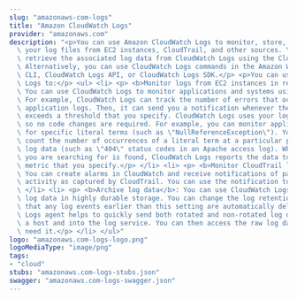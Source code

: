 ```yaml
---
slug: "amazonaws-com-logs"
title: "Amazon CloudWatch Logs"
provider: "amazonaws.com"
description: "<p>You can use Amazon CloudWatch Logs to monitor, store, and access\
  \ your log files from EC2 instances, CloudTrail, and other sources. You can then\
  \ retrieve the associated log data from CloudWatch Logs using the CloudWatch console.\
  \ Alternatively, you can use CloudWatch Logs commands in the Amazon Web Services\
  \ CLI, CloudWatch Logs API, or CloudWatch Logs SDK.</p> <p>You can use CloudWatch\
  \ Logs to:</p> <ul> <li> <p> <b>Monitor logs from EC2 instances in real time</b>:\
  \ You can use CloudWatch Logs to monitor applications and systems using log data.\
  \ For example, CloudWatch Logs can track the number of errors that occur in your\
  \ application logs. Then, it can send you a notification whenever the rate of errors\
  \ exceeds a threshold that you specify. CloudWatch Logs uses your log data for monitoring\
  \ so no code changes are required. For example, you can monitor application logs\
  \ for specific literal terms (such as \"NullReferenceException\"). You can also\
  \ count the number of occurrences of a literal term at a particular position in\
  \ log data (such as \"404\" status codes in an Apache access log). When the term\
  \ you are searching for is found, CloudWatch Logs reports the data to a CloudWatch\
  \ metric that you specify.</p> </li> <li> <p> <b>Monitor CloudTrail logged events</b>:\
  \ You can create alarms in CloudWatch and receive notifications of particular API\
  \ activity as captured by CloudTrail. You can use the notification to perform troubleshooting.</p>\
  \ </li> <li> <p> <b>Archive log data</b>: You can use CloudWatch Logs to store your\
  \ log data in highly durable storage. You can change the log retention setting so\
  \ that any log events earlier than this setting are automatically deleted. The CloudWatch\
  \ Logs agent helps to quickly send both rotated and non-rotated log data off of\
  \ a host and into the log service. You can then access the raw log data when you\
  \ need it.</p> </li> </ul>"
logo: "amazonaws.com-logs-logo.png"
logoMediaType: "image/png"
tags:
- "cloud"
stubs: "amazonaws.com-logs-stubs.json"
swagger: "amazonaws.com-logs-swagger.json"
---
```


